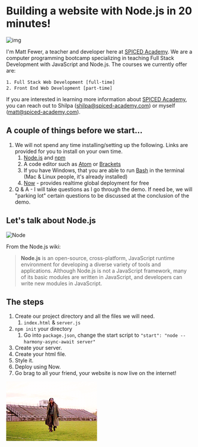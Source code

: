 # Building a website with Node.js in 20 minutes!

![img](http://assets.codebar.io/b//uploads/sponsor/avatar/250/Spiced_Logo.png)



I'm Matt Fewer, a teacher and developer here at <u>SPICED Academy</u>. We are a computer programming bootcamp specializing in teaching Full Stack Development with JavaScript and Node.js.  The courses we currently offer are:

	1. Full Stack Web Development [full-time]
	2. Front End Web Development [part-time]

If you are interested in learning more information about <u>SPICED Academy</u>, you can reach out to Shilpa (shilpa@spiced-academy.com) or myself (matt@spiced-academy.com).

## A couple of things before we start...

1. We will not spend any time installing/setting up the following. Links are provided for you to install on your own time.
   1. [Node.js](https://nodejs.org/en/) and [npm](https://www.npmjs.com/)
   2. A code editor such as [Atom](https://atom.io/) or [Brackets](http://brackets.io/)
   3. If you have Windows, that you are able to run [Bash](https://msdn.microsoft.com/en-us/commandline/wsl/about) in the terminal (Mac & Linux people, it's already installed)
   4. [Now](https://zeit.co/now) - provides realtime global deployment for free
2. Q & A - I will take questions as I go through the demo. If need be, we will "parking lot" certain questions to be discussed at the conclusion of the demo.

## Let's talk about Node.js

![Node](https://dab1nmslvvntp.cloudfront.net/wp-content/uploads/2015/07/1436439824nodejs-logo.png)

From the Node.js wiki:

> **Node.js** is an open-source, cross-platform, JavaScript runtime environment for developing a diverse variety of tools and applications. Although Node.js is not a JavaScript framework, many of its basic modules are written in JavaScript, and developers can write new modules in JavaScript.

## The steps

1. Create our project directory and all the files we will need.
   1. `index.html` & `server.js`
2. `npm init` your directory
   1. Go into `package.json`, change the start script to `"start": "node --harmony-async-await server"`
3. Create your server.
4. Create your html file.
5. Style it.
6. Deploy using Now.
7. Go brag to all your friend, your website is now live on the internet! 






![do a dance](./success.gif)
